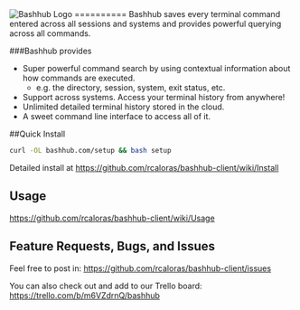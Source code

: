 <img src="https://bashhub.com/assets/images/bashhub-logo.png" alt="Bashhub Logo">
==========
Bashhub saves every terminal command entered across all sessions and systems and provides powerful querying across all commands.

###Bashhub provides
- Super powerful command search by using contextual information about how commands are executed.
  - e.g. the directory, session, system, exit status, etc.
- Support across systems. Access your terminal history from anywhere!
- Unlimited detailed terminal history stored in the cloud.
- A sweet command line interface to access all of it. 

##Quick Install
```bash
curl -OL bashhub.com/setup && bash setup
```
Detailed install at https://github.com/rcaloras/bashhub-client/wiki/Install

## Usage
https://github.com/rcaloras/bashhub-client/wiki/Usage


## Feature Requests, Bugs, and Issues
Feel free to post in:
https://github.com/rcaloras/bashhub-client/issues

You can also check out and add to our Trello board:
https://trello.com/b/m6VZdrnQ/bashhub
